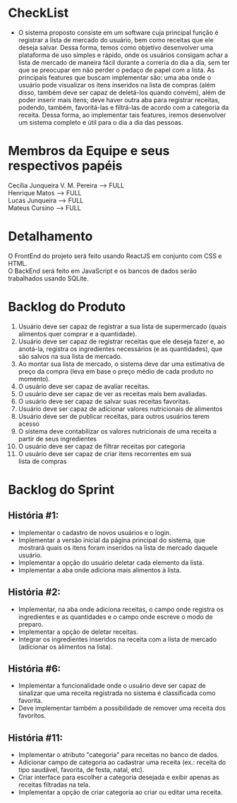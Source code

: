 # CheckList
- O sistema proposto consiste em um software cuja principal função é registrar a lista de mercado do usuário, bem como receitas que ele deseja salvar. 
Dessa forma, temos como objetivo desenvolver uma plataforma de uso simples e rápido, onde os usuários consigam achar a lista de mercado de maneira fácil durante a correria do dia a dia, sem ter que se preocupar em não perder o pedaço de papel com a lista. As principais features que buscam implementar são: uma aba onde o usuário pode visualizar os itens inseridos na lista de compras (além disso, também deve ser capaz de deletá-los quando convém), além de poder inserir mais itens; deve haver outra aba para registrar receitas, podendo, também, favoritá-las e filtrá-las de acordo com a categoria da receita. Dessa forma, ao implementar tais features, iremos desenvolver um sistema completo e útil para o dia a dia das pessoas.

# Membros da Equipe e seus respectivos papéis
Cecília Junqueira V. M. Pereira --> FULL <br />
Henrique Matos --> FULL <br />
Lucas Junqueira --> FULL <br />
Mateus Cursino --> FULL <br />

# Detalhamento
O FrontEnd do projeto será feito usando ReactJS em conjunto com CSS e HTML. <br />
O BackEnd será feito em JavaScript e os bancos de dados serão trabalhados usando SQLite. <br />

# Backlog do Produto
1. Usuário deve ser capaz de registrar a sua lista de supermercado (quais alimentos quer comprar e a quantidade).
2. Usuário deve ser capaz de registrar receitas que ele deseja fazer e, ao anotá-la, registra os ingredientes necessários (e as quantidades), que são salvos na sua lista de mercado.
3. Ao montar sua lista de mercado, o sistema deve dar uma estimativa de preço da compra (leva em base o preço médio de cada produto no momento).
4. O usuário deve ser capaz de avaliar receitas.
5. O usuário deve ser capaz de ver as receitas mais bem avaliadas.
6. O usuário deve ser capaz de salvar suas receitas favoritas.
7. Usuário deve ser capaz de adicionar valores nutricionais de alimentos 
8. Usuário deve ser de publicar receitas, para outros usuários terem acesso
9. O sistema deve contabilizar os valores nutricionais de uma receita a partir de seus ingredientes
10. O usuário deve ser capaz de filtrar receitas por categoria
11. O usuário deve ser capaz de criar itens recorrentes em sua lista de compras


# Backlog do Sprint
## História #1:
  * Implementar o cadastro de novos usuários e o login.
  * Implementar a versão inicial da página principal do sistema, que mostrará quais os itens foram inseridos na lista de mercado daquele usuário.
  * Implementar a opção do usuário deletar cada elemento da lista.
  * Implementar a aba onde adiciona mais alimentos à lista.

## História #2:
  * Implementar, na aba onde adiciona receitas, o campo onde registra os ingredientes e as quantidades e o campo onde escreve o modo de preparo.
  * Implementar a opção de deletar receitas.
  * Integrar os ingredientes inseridos na receita com a lista de mercado (adicionar os alimentos na lista).


##  História #6:
* Implementar a funcionalidade onde o usuário deve ser capaz de sinalizar que uma receita registrada no sistema é classificada como favorita.
* Deve implementar também a possibilidade de remover uma receita dos favoritos.

## História #11:
  * Implementar o atributo "categoria" para receitas no banco de dados.
  * Adicionar campo de categoria ao cadastrar uma receita (ex.: receita do tipo saudável, favorita, de festa, natal, etc).
  * Criar interface para escolher a categoria desejada e exibir apenas as receitas filtradas na tela.
  * Implementar a opção de criar categoria ao criar ou editar uma receita.

